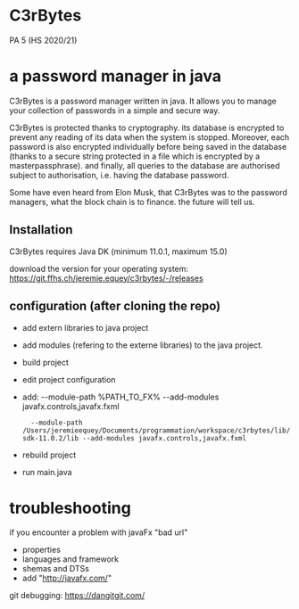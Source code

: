 # C3rBytes

PA 5 (HS 2020/21)
# a password manager in java

C3rBytes is a password manager written in java.
It allows you to manage your collection of passwords in a simple and secure way.

C3rBytes is protected thanks to cryptography. its database is encrypted to prevent any reading of its data when the system is stopped. Moreover, each password is also encrypted individually before being saved in the database (thanks to a secure string protected in a file which is encrypted by a masterpassphrase). and finally, all queries to the database are authorised subject to authorisation, i.e. having the database password. 

Some have even heard from Elon Musk, that C3rBytes was to the password managers, what the block chain is to finance. the future will tell us.

## Installation
C3rBytes requires Java DK (minimum 11.0.1, maximum 15.0)


download the version for your operating system: https://git.ffhs.ch/jeremie.equey/c3rbytes/-/releases 




## configuration (after cloning the repo)
- add extern libraries to java project 
- add modules (refering to the externe libraries) to the java project.
- build project
- edit project configuration
- add: --module-path %PATH_TO_FX% --add-modules javafx.controls,javafx.fxml

		--module-path /Users/jeremieequey/Documents/programmation/workspace/c3rbytes/lib/javaFx/javafx-sdk-11.0.2/lib --add-modules javafx.controls,javafx.fxml 

- rebuild project
- run main.java

# troubleshooting
if you encounter a problem with javaFx "bad url"

- properties
- languages and framework
- shemas and DTSs
- add "http://javafx.com/"


git debugging: https://dangitgit.com/
